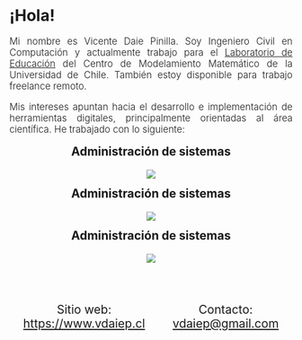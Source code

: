 <h1>
¡Hola!
</h1>

<p style="text-align:justify;font-weight:300;font-size:1.2em;">
Mi nombre es Vicente Daie Pinilla. Soy Ingeniero Civil en Computación y actualmente trabajo para el <a href="https://cmmedu.uchile.cl" target="_blank">Laboratorio de Educación</a> del Centro de Modelamiento Matemático de la Universidad de Chile. También estoy disponible para trabajo freelance remoto.
</p>

<p style="text-align:justify;font-weight:300;font-size:1.2em;">
Mis intereses apuntan hacia el desarrollo e implementación de herramientas digitales, principalmente orientadas al área científica. He trabajado con lo siguiente:
</p>

<h2 style="margin-top:10px;margin-bottom:20px;text-align:center;">Administración de sistemas</h2>
<p style="text-align: center;">
    <img src="https://skillicons.dev/icons?i=linux,git,docker,kubernetes,gitlab,nginx,raspberrypi,gcp,aws" />
</p>

<h2 style="margin-top:10px;margin-bottom:20px;text-align:center;">Administración de sistemas</h2>
<p style="text-align: center;">
    <img src="https://skillicons.dev/icons?i=flask,django,react,wordpress,nodejs,mysql,postgres" />
</p>

<h2 style="margin-top:10px;margin-bottom:20px;text-align:center;">Administración de sistemas</h2>
<p style="text-align: center;">
    <img src="https://skillicons.dev/icons?i=python,js,html,css,php,cpp,c" />
</p>

<div style="margin-top: 50px;text-align: center;font-size: 1.5em;display: flex;justify-content: space-around;">
<p>Sitio web:<br><a href="https://www.vdaiep.cl" target="_blank">https://www.vdaiep.cl</a></p>
<p>Contacto:<br><a href="mailto:vdaiep@gmail.com">vdaiep@gmail.com</a></p>
</div>
